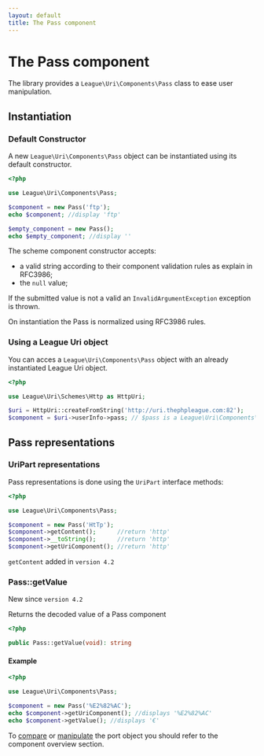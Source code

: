 ```yaml
---
layout: default
title: The Pass component
---
```


# The Pass component

The library provides a `League\Uri\Components\Pass` class to ease user manipulation.

## Instantiation

### Default Constructor

A new `League\Uri\Components\Pass` object can be instantiated using its default constructor.

~~~php
<?php

use League\Uri\Components\Pass;

$component = new Pass('ftp');
echo $component; //display 'ftp'

$empty_component = new Pass();
echo $empty_component; //display ''
~~~

The scheme component constructor accepts:

- a valid string according to their component validation rules as explain in RFC3986;
- the `null` value;

<p class="message-warning">If the submitted value is not a valid an <code>InvalidArgumentException</code> exception is thrown.</p>

On instantiation the Pass is normalized using RFC3986 rules.

### Using a League Uri object

You can acces a `League\Uri\Components\Pass` object with an already instantiated League Uri object.

~~~php
<?php

use League\Uri\Schemes\Http as HttpUri;

$uri = HttpUri::createFromString('http://uri.thephpleague.com:82');
$component = $uri->userInfo->pass; // $pass is a League\Uri\Components\Pass object;
~~~

## Pass representations

### UriPart representations

Pass representations is done using the `UriPart` interface methods:

~~~php
<?php

use League\Uri\Components\Pass;

$component = new Pass('HtTp');
$component->getContent();      //return 'http'
$component->__toString();      //return 'http'
$component->getUriComponent(); //return 'http'
~~~

<p class="message-notice"><code>getContent</code> added in <code>version 4.2</code></p>

### Pass::getValue

<p class="message-notice">New since <code>version 4.2</code></p>

Returns the decoded value of a Pass component

~~~php
<?php

public Pass::getValue(void): string
~~~

#### Example

~~~php
<?php

use League\Uri\Components\Pass;

$component = new Pass('%E2%82%AC');
echo $component->getUriComponent(); //displays '%E2%82%AC'
echo $component->getValue(); //displays '€'
~~~

To [compare](/components/overview/#components-comparison) or [manipulate](/components/overview/#components-modification) the port object you should refer to the component overview section.